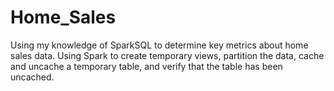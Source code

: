 # Home_Sales
Using my knowledge of SparkSQL to determine key metrics about home sales data. Using Spark to create temporary views, partition the data, cache and uncache a temporary table, and verify that the table has been uncached.
